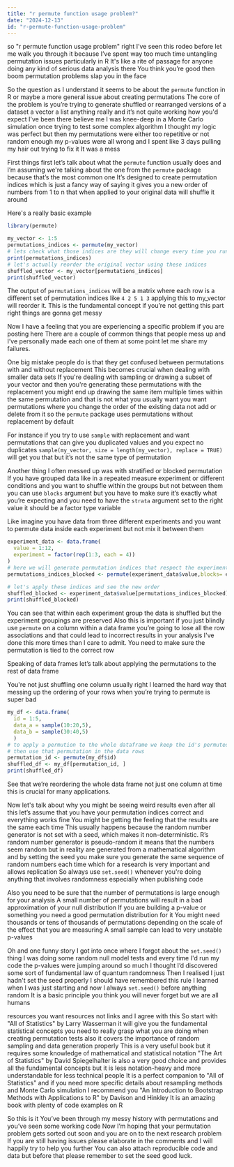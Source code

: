 ```yaml
---
title: "r permute function usage problem?"
date: "2024-12-13"
id: "r-permute-function-usage-problem"
---
```


 so "r permute function usage problem" right I’ve seen this rodeo before let me walk you through it because I’ve spent way too much time untangling permutation issues particularly in R It's like a rite of passage for anyone doing any kind of serious data analysis there You think you’re good then boom permutation problems slap you in the face

So the question as I understand it seems to be about the `permute` function in R or maybe a more general issue about creating permutations The core of the problem is you’re trying to generate shuffled or rearranged versions of a dataset a vector a list anything really and it’s not quite working how you'd expect I've been there believe me I was knee-deep in a Monte Carlo simulation once trying to test some complex algorithm I thought my logic was perfect but then my permutations were either too repetitive or not random enough my p-values were all wrong and I spent like 3 days pulling my hair out trying to fix it It was a mess

First things first let’s talk about what the `permute` function usually does and I’m assuming we're talking about the one from the `permute` package because that’s the most common one It’s designed to create permutation indices which is just a fancy way of saying it gives you a new order of numbers from 1 to n that when applied to your original data will shuffle it around

Here's a really basic example

```R
library(permute)

my_vector <- 1:5
permutations_indices <- permute(my_vector)
# lets check what those indices are they will change every time you run the code
print(permutations_indices)
# let's actually reorder the original vector using these indices
shuffled_vector <- my_vector[permutations_indices]
print(shuffled_vector)

```
The output of `permutations_indices` will be a matrix where each row is a different set of permutation indices like `4 2 5 1 3`  applying this to my\_vector will reorder it. This is the fundamental concept if you’re not getting this part right things are gonna get messy

Now I have a feeling that you are experiencing a specific problem if you are posting here There are a couple of common things that people mess up and I’ve personally made each one of them at some point let me share my failures.

One big mistake people do is that they get confused between permutations with and without replacement This becomes crucial when dealing with smaller data sets If you're dealing with sampling or drawing a subset of your vector and then you're generating these permutations with the replacement you might end up drawing the same item multiple times within the same permutation and that is not what you usually want you want permutations where you change the order of the existing data not add or delete from it so the `permute` package uses permutations without replacement by default

For instance if you try to use `sample` with replacement and want permutations that can give you duplicated values and you expect no duplicates `sample(my_vector, size = length(my_vector), replace = TRUE)` will get you that but it’s not the same type of permutation

Another thing I often messed up was with stratified or blocked permutation If you have grouped data like in a repeated measure experiment or different conditions and you want to shuffle within the groups but not between them you can use `blocks` argument but you have to make sure it’s exactly what you’re expecting and you need to have the `strata` argument set to the right value it should be a factor type variable

Like imagine you have data from three different experiments and you want to permute data inside each experiment but not mix it between them

```R
experiment_data <- data.frame(
  value = 1:12,
  experiment = factor(rep(1:3, each = 4))
)
# here we will generate permutation indices that respect the experiment groupings
permutations_indices_blocked <- permute(experiment_data$value,blocks= experiment_data$experiment)

# let's apply these indices and see the new order
shuffled_blocked <- experiment_data$value[permutations_indices_blocked]
print(shuffled_blocked)
```

You can see that within each experiment group the data is shuffled but the experiment groupings are preserved
Also this is important if you just blindly use `permute` on a column within a data frame you’re going to lose all the row associations and that could lead to incorrect results in your analysis I've done this more times than I care to admit. You need to make sure the permutation is tied to the correct row

Speaking of data frames let’s talk about applying the permutations to the rest of data frame

You're not just shuffling one column usually right I learned the hard way that messing up the ordering of your rows when you’re trying to permute is super bad

```R
my_df <- data.frame(
  id = 1:5,
  data_a = sample(10:20,5),
  data_b = sample(30:40,5)
  )
# to apply a permution to the whole dataframe we keep the id's permuted
# then use that permutation in the data rows
permutation_id <- permute(my_df$id)
shuffled_df <- my_df[permutation_id, ]
print(shuffled_df)
```

See that we’re reordering the whole data frame not just one column at time this is crucial for many applications.

Now let's talk about why you might be seeing weird results even after all this let’s assume that you have your permutation indices correct and everything works fine You might be getting the feeling that the results are the same each time This usually happens because the random number generator is not set with a seed, which makes it non-deterministic. R’s random number generator is pseudo-random it means that the numbers seem random but in reality are generated from a mathematical algorithm and by setting the seed you make sure you generate the same sequence of random numbers each time which for a research is very important and allows replication
So always use `set.seed()` whenever you're doing anything that involves randomness especially when publishing code

Also you need to be sure that the number of permutations is large enough for your analysis A small number of permutations will result in a bad approximation of your null distribution If you are building a p-value or something you need a good permutation distribution for it You might need thousands or tens of thousands of permutations depending on the scale of the effect that you are measuring A small sample can lead to very unstable p-values

Oh and one funny story I got into once where I forgot about the `set.seed()` thing I was doing some random null model tests and every time I'd run my code the p-values were jumping around so much I thought I’d discovered some sort of fundamental law of quantum randomness Then I realised I just hadn't set the seed properly I should have remembered this rule I learned when I was just starting and now I always `set.seed()` before anything random It is a basic principle you think you will never forget but we are all humans

 resources you want resources not links and I agree with this So start with "All of Statistics" by Larry Wasserman it will give you the fundamental statistical concepts you need to really grasp what you are doing when creating permutation tests also it covers the importance of random sampling and data generation properly This is a very useful book but it requires some knowledge of mathematical and statistical notation "The Art of Statistics" by David Spiegelhalter is also a very good choice and provides all the fundamental concepts but it is less notation-heavy and more understandable for less technical people It is a perfect companion to "All of Statistics"
and if you need more specific details about resampling methods and Monte Carlo simulation I recommend you "An Introduction to Bootstrap Methods with Applications to R" by Davison and Hinkley It is an amazing book with plenty of code examples on R

So this is it You’ve been through my messy history with permutations and you’ve seen some working code Now I’m hoping that your permutation problem gets sorted out soon and you are on to the next research problem If you are still having issues please elaborate in the comments and I will happily try to help you further You can also attach reproducible code and data but before that please remember to set the seed good luck.
